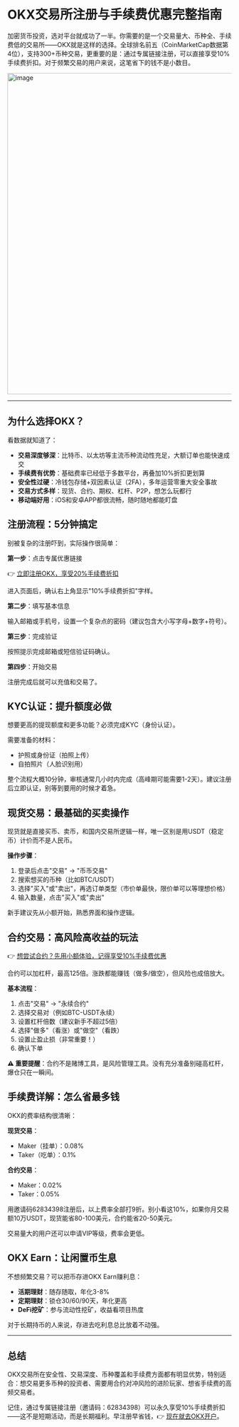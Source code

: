 # OKX交易所注册与手续费优惠完整指南

加密货币投资，选对平台就成功了一半。你需要的是一个交易量大、币种全、手续费低的交易所——OKX就是这样的选择。全球排名前五（CoinMarketCap数据第4位），支持300+币种交易，更重要的是：通过专属链接注册，可以直接享受10%手续费折扣。对于频繁交易的用户来说，这笔省下的钱不是小数目。

<img width="1280" height="720" alt="image" src="https://github.com/user-attachments/assets/c2af1569-bb69-49cb-a381-b9791f9b3ad8" />

---

## 为什么选择OKX？

看数据就知道了：

- **交易深度够深**：比特币、以太坊等主流币种流动性充足，大额订单也能快速成交
- **手续费有优势**：基础费率已经低于多数平台，再叠加10%折扣更划算
- **安全性过硬**：冷钱包存储+双因素认证（2FA），多年运营零重大安全事故
- **交易方式多样**：现货、合约、期权、杠杆、P2P，想怎么玩都行
- **移动端好用**：iOS和安卓APP都很流畅，随时随地都能盯盘



## 注册流程：5分钟搞定

别被复杂的注册吓到，实际操作很简单：

**第一步**：点击专属优惠链接

👉 [立即注册OKX，享受20%手续费折扣](https://www.okx.com/join/62834398)

进入页面后，确认右上角显示"10%手续费折扣"字样。

**第二步**：填写基本信息

输入邮箱或手机号，设置一个复杂点的密码（建议包含大小写字母+数字+符号）。

**第三步**：完成验证

按照提示完成邮箱或短信验证码确认。

**第四步**：开始交易

注册完成后就可以充值和交易了。



## KYC认证：提升额度必做

想要更高的提现额度和更多功能？必须完成KYC（身份认证）。

需要准备的材料：
- 护照或身份证（拍照上传）
- 自拍照片（人脸识别用）

整个流程大概10分钟，审核通常几小时内完成（高峰期可能需要1-2天）。建议注册后立即认证，别等到要用的时候才着急。

## 现货交易：最基础的买卖操作

现货就是直接买币、卖币，和国内交易所逻辑一样，唯一区别是用USDT（稳定币）计价而不是人民币。

**操作步骤**：
1. 登录后点击"交易" → "币币交易"
2. 搜索想买的币种（比如BTC/USDT）
3. 选择"买入"或"卖出"，再选订单类型（市价单最快，限价单可以等理想价格）
4. 输入数量，点击"买入"或"卖出"

新手建议先从小额开始，熟悉界面和操作逻辑。



## 合约交易：高风险高收益的玩法

👉 [想尝试合约？先用小额体验，记得享受10%手续费优惠](https://www.okx.com/join/62834398)

合约可以加杠杆，最高125倍。涨跌都能赚钱（做多/做空），但风险也成倍放大。

**基本流程**：
1. 点击"交易" → "永续合约"
2. 选择交易对（例如BTC-USDT永续）
3. 设置杠杆倍数（建议新手不超过5倍）
4. 选择"做多"（看涨）或"做空"（看跌）
5. 设置止盈止损（非常重要！）
6. 确认下单

**⚠️ 重要提醒**：合约不是赌博工具，是风险管理工具。没有充分准备别碰高杠杆，爆仓只在一瞬间。

## 手续费详解：怎么省最多钱

OKX的费率结构很清晰：

**现货交易**：
- Maker（挂单）：0.08%
- Taker（吃单）：0.1%

**合约交易**：
- Maker：0.02%
- Taker：0.05%

用邀请码62834398注册后，以上费率全部打9折。别小看这10%，如果你月交易额10万USDT，现货能省80-100美元，合约能省20-50美元。

交易量大的用户还可以申请VIP等级，费率会更低。

## OKX Earn：让闲置币生息

不想频繁交易？可以把币存进OKX Earn赚利息：

- **活期理财**：随存随取，年化3-8%
- **定期理财**：锁仓30/60/90天，年化更高
- **DeFi挖矿**：参与流动性挖矿，收益看项目热度

对于长期持币的人来说，存进去吃利息总比放着不动强。



---

## 总结

OKX交易所在安全性、交易深度、币种覆盖和手续费方面都有明显优势，特别适合：想交易更多币种的投资者、需要用合约对冲风险的进阶玩家、想省手续费的高频交易者。

记住，通过专属链接注册（邀请码：62834398）可以永久享受10%手续费折扣——这不是短期活动，而是长期福利。早注册早省钱，👉 [现在就去OKX开户](https://www.okx.com/join/62834398)。

